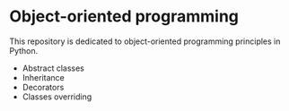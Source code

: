 # Object-oriented programming
This repository is dedicated to object-oriented programming principles in Python.

* Abstract classes
* Inheritance
* Decorators
* Classes overriding

